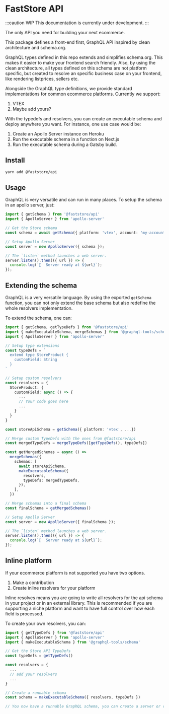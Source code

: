# FastStore API

:::caution WIP
This documentation is currently under development.
:::

The only API you need for building your next ecommerce. 

This package defines a front-end first, GraphQL API inspired by clean architecture and schema.org. 

GraphQL types defined in this repo extends and simplifies schema.org. This makes it easier to make your frontend search friendly.
Also, by using the clean architecture, all types defined on this schema are not platform specific, but created to resolve an specific business case on your frontend, like rendering listprices, sellers etc.

Alongside the GraphQL type definitions, we provide standard implementations for common ecommerce platforms. Currently we support:
1. VTEX
2. Maybe add yours? 

With the typedefs and resolvers, you can create an executable schema and deploy anywhere you want. For instance, one use case would be:
1. Create an Apollo Server instance on Heroku
2. Run the executable schema in a function on Next.js
3. Run the executable schema during a Gatsby build.

## Install

```bash
yarn add @faststore/api
```

## Usage
GraphQL is very versatile and can run in many places. To setup the schema in an apollo server, just:

```ts
import { getSchema } from '@faststore/api'
import { ApolloServer } from 'apollo-server'

// Get the Store schema
const schema = await getSchema({ platform: 'vtex', account: 'my-account', environment: 'vtexcommercestable' })

// Setup Apollo Server
const server = new ApolloServer({ schema });

// The `listen` method launches a web server.
server.listen().then(({ url }) => {
  console.log(`🚀  Server ready at ${url}`);
});
```

## Extending the schema
GraphQL is a very versatile language. By using the exported `getSchema` function, you can not only extend the base schema but also redefine the whole resolvers implementation.

To extend the schema, one can:
```ts
import { getSchema, getTypeDefs } from '@faststore/api'
import { makeExecutableSchema, mergeSchemas } from '@graphql-tools/schema'
import { ApolloServer } from 'apollo-server'

// Setup type extensions
const typeDefs = `
  extend type StoreProduct {
    customField: String
  }
`

// Setup custom resolvers
const resolvers = {
  StoreProduct: {
    customField: async () => {
      ...
      // Your code goes here
      ...
    }
  }
}

const storeApiSchema = getSchema({ platform: 'vtex', ...})

// Merge custom TypeDefs with the ones from @faststore/api
const mergedTypeDefs = mergeTypeDefs([getTypeDefs(), typeDefs])

const getMergedSchemas = async () =>
  mergeSchemas({
    schemas: [
      await storeApiSchema,
      makeExecutableSchema({
        resolvers,
        typeDefs: mergedTypeDefs,
      }),
    ],
  })

// Merge schemas into a final schema
const finalSchema = getMergedSchemas()

// Setup Apollo Server
const server = new ApolloServer({ finalSchema });

// The `listen` method launches a web server.
server.listen().then(({ url }) => {
  console.log(`🚀  Server ready at ${url}`);
});
```

## Inline platform
If your ecommerce platform is not supported you have two options.
1. Make a contribution
2. Create inline resolvers for your platform

Inline resolves means you are going to write all resolvers for the api schema in your project or in an external library. This is recommended if you are supporting a niche platform and want to have full control over how each field is processed.

To create your own resolvers, you can:
```ts
import { getTypeDefs } from '@faststore/api'
import { ApolloServer } from 'apollo-server'
import { makeExecutableSchema } from '@graphql-tools/schema'

// Get the Store API TypeDefs
const typeDefs = getTypeDefs()

const resolvers = {
  ...
  // add your resolvers
  ...
}

// Create a runnable schema
const schema = makeExecutableSchema({ resolvers, typeDefs })

// You now have a runnable GraphQL schema, you can create a server or run queries locally.
```
